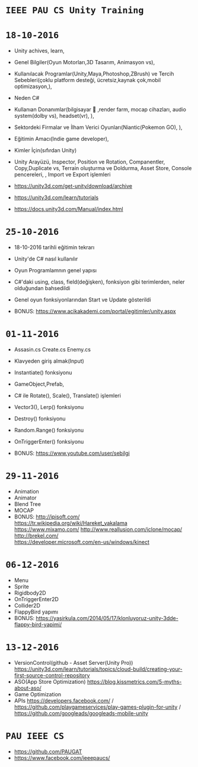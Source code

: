 # `IEEE PAU CS Unity Training`

# `18-10-2016`
- Unity achives, learn, 
- Genel Bilgiler(Oyun Motorları,3D Tasarım, Animasyon vs),
- Kullanılacak  Programlar(Unity,Maya,Photoshop,ZBrush) ve Tercih Sebebleri(çoklu platform desteği, ücretsiz,kaynak çok,mobil optimizasyon,), 
- Neden C#
- Kullanıan Donanımlar(bilgisayar  ,render farm, mocap cihazları, audio system(dolby vs), headset(vr), ), 
- Sektordeki Firmalar ve İlham Verici Oyunları(Niantic(Pokemon GO), ), 
- Eğitimin Amacı(Indie game developer), 
- Kimler İçin(sıfırdan  Unity)
- Unity Arayüzü, Inspector, Position ve Rotation, Companentler, Copy,Duplicate vs, Terrain oluşturma ve Doldurma, Asset Store, Console pencereleri, , Import ve Export işlemleri

- https://unity3d.com/get-unity/download/archive
- https://unity3d.com/learn/tutorials
- https://docs.unity3d.com/Manual/index.html

# `25-10-2016`
- 18-10-2016 tarihli eğitimin tekrarı
- Unity'de C# nasıl kullanılır
- Oyun Programlamnın genel yapısı
- C#'daki using, class, field(değişken), fonksiyon gibi terimlerden, neler olduğundan bahsedildi
- Genel oyun fonksiyonlarından Start ve Update gösterildi 

- BONUS: https://www.acikakademi.com/portal/egitimler/unity.aspx

# `01-11-2016`
- Assasin.cs Create.cs Enemy.cs
- Klavyeden giriş almak(Input)
- Instantiate() fonksiyonu
- GameObject,Prefab,
- C# ile Rotate(), Scale(), Translate() işlemleri
- Vector3(), Lerp() fonksiyonu
- Destroy() fonksiyonu
- Random.Range() fonksiyonu
- OnTriggerEnter() fonksiyonu

- BONUS: https://www.youtube.com/user/sebilgi

# `29-11-2016`
- Animation
- Animator
- Blend Tree
- MOCAP
- BONUS: http://ipisoft.com/
         https://tr.wikipedia.org/wiki/Hareket_yakalama  
         https://www.mixamo.com/ 
         http://www.reallusion.com/iclone/mocap/ 
         http://brekel.com/  
         https://developer.microsoft.com/en-us/windows/kinect  


# `06-12-2016`
- Menu
- Sprite
- Rigidbody2D
- OnTriggerEnter2D
- Collider2D
- FlappyBird yapımı
- BONUS: https://yasirkula.com/2014/05/17/klonluyoruz-unity-3dde-flappy-bird-yapimi/

# `13-12-2016`
- VersionControl(github - Asset Server(Unity Pro))
https://unity3d.com/learn/tutorials/topics/cloud-build/creating-your-first-source-control-repository
- ASO(App Store Optimization)
https://blog.kissmetrics.com/5-myths-about-aso/
- Game Optimization
- APIs
https://developers.facebook.com/
/ https://github.com/playgameservices/play-games-plugin-for-unity
/ https://github.com/googleads/googleads-mobile-unity



# `PAU IEEE CS`
- https://github.com/PAUGAT
- https://www.facebook.com/ieeepaucs/
